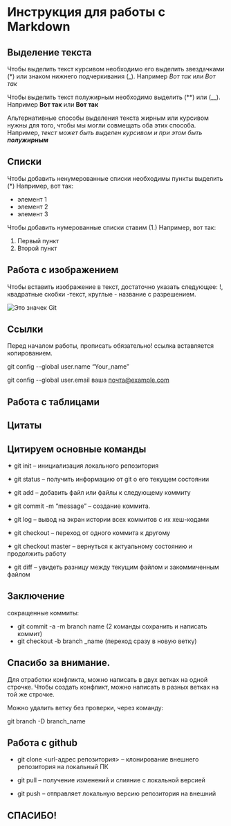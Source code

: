 # Инструкция для работы с Markdown

## Выделение текста

Чтобы выделить текст курсивом необходимо его выделить звездачками (*) или знаком нижнего подчеркивания (_). Например *Вот так* или _Вот так_

Чтобы выделить текст полужирным необходимо выделить (**) или (__). Например **Вот так** или __Вот так__

Альтернативные способы выделения текста жирным или курсивом нужны для того, чтобы мы могли совмещать оба этих способа. Например, _текст может быть выделен курсивом и при этом быть **полужирным**_


## Списки

Чтобы добавить ненумерованные списки необходимы пункты выделить (*)
Например, вот так:
* элемент 1
* элемент 2
* элемент 3

Чтобы добавить нумерованные списки ставим (1.) Например, вот так:
1. Первый пункт
2. Второй пункт

## Работа с изображением
Чтобы вставить изображение в текст, достаточно указать следующее:![]() !, квадратные скобки -текст, круглые - название с разрешением.

![Это значек Git](Git.JPEG.jpeg)
## Ссылки 
Перед началом работы, прописать обязательно! ссылка вставляется копированием.

git config --global user.name “Your_name”

 git config --global user.email ваша почта@example.com
## Работа с таблицами

## Цитаты
## Цитируем основные команды
✦	git init – инициализация локального репозитория

✦	git status – получить информацию от git о его текущем состоянии

✦	git add – добавить файл или файлы к следующему коммиту

✦	git commit -m “message” – создание коммита.

✦	git log – вывод на экран истории всех коммитов с их хеш-кодами

✦	git checkout – переход от одного коммита к другому

✦	git checkout master – вернуться к актуальному состоянию и продолжить работу

✦	git diff – увидеть разницу между текущим файлом и закоммиченным файлом


## Заключение
сокращенные коммиты:  
* git commit -a -m branch name (2 команды сохранить и написать коммит)  
* git checkout -b branch _name
 (переход сразу в новую ветку)

## Спасибо за внимание.
Для отработки конфликта, можно написать в двух ветках на одной строчке.
Чтобы создать конфликт, можно написать в разных ветках на той же строчке.


Можно удалить ветку без проверки, через команду:  

git branch -D branch_name
## Работа с github 

* git clone <url-адрес репозитория> – клонирование внешнего репозитория на  локальный ПК

* git pull – получение изменений и слияние с локальной версией
* git push – отправляет локальную версию репозитория на внешний
## СПАСИБО!  
